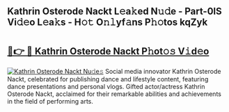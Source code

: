 ## Kathrin Osterode Nackt L𝚎a𝚔ed N𝚞𝚍e - Part-0lS Vi𝚍𝚎o L𝚎a𝚔s - H𝚘𝚝 O𝚗𝚕yf𝚊ns P𝚑𝚘tos kqZyk

# <h2><a href="http://kf5f3fk.oniu.top/?m=Kathrin+Osterode+Nackt">🔗👉 🔴 Kathrin Osterode Nackt P𝚑ot𝚘𝚜 V𝚒d𝚎o</a></h2>

[![Kathrin Osterode Nackt Nu𝚍e𝚜](https://i.imgur.com/0qMVB7G.gif)](http://kf5f3fk.oniu.top/?m=Kathrin+Osterode+Nackt)
Social media innovator Kathrin Osterode Nackt, celebrated for publishing dance and lifestyle content, featuring dance presentations and personal vlogs. Gifted actor/actress Kathrin Osterode Nackt, acclaimed for their remarkable abilities and achievements in the field of performing arts.  
